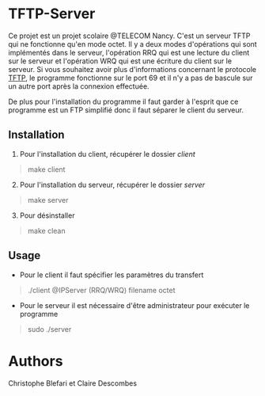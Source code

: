 TFTP-Server
===========

Ce projet est un projet scolaire @TELECOM Nancy. C'est un serveur TFTP qui ne fonctionne qu'en mode octet. Il y a deux modes d'opérations qui sont implémentés dans le serveur, l'opération RRQ qui est une lecture du client sur le serveur et l'opération WRQ qui est une écriture du client sur le serveur. Si vous souhaitez avoir plus d'informations concernant le protocole [TFTP](http://en.wikipedia.org/wiki/Trivial_File_Transfer_Protocol), le programme fonctionne sur le port 69 et il n'y a pas de bascule sur un autre port après la connexion effectuée. 

De plus pour l'installation du programme il faut garder à l'esprit que ce programme est un FTP simplifié donc il faut séparer le client du serveur. 

Installation
------------

1. Pour l'installation du client, récupérer le dossier *client*

>make client

2. Pour l'installation du serveur, récupérer le dossier *server*

>make server

3. Pour désinstaller

>make clean

Usage
-----

* Pour le client il faut spécifier les paramètres du transfert

>./client @IPServer (RRQ/WRQ) filename octet

* Pour le serveur il est nécessaire d'être administrateur pour exécuter le programme

>sudo ./server

Authors
=======

Christophe Blefari et Claire Descombes

